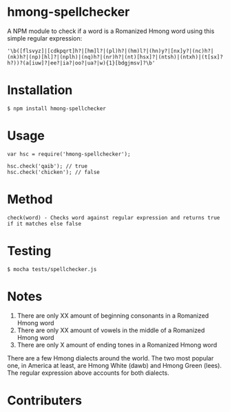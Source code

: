# hmong-spellchecker
A NPM module to check if a word is a Romanized Hmong word using this simple regular expression:
```
'\b([flsvyz]|[cdkpqrt]h?|[hm]l?|(pl)h?|(hm)l?|(hn)y?|[nx]y?|(nc)h?|(nk)h?|(np)[hl]?|(nplh)|(nq)h?|(nr)h?|(nt)[hsx]?|(ntsh)|(ntxh)|(t[sx]?h?))?(a[iuw]?|ee?|ia?|oo?|ua?|w){1}[bdgjmsv]?\b'
``` 

# Installation
```
$ npm install hmong-spellchecker
```

# Usage
```
var hsc = require('hmong-spellchecker');

hsc.check('qaib'); // true
hsc.check('chicken'); // false
```

# Method
```
check(word) - Checks word against regular expression and returns true if it matches else false
```

# Testing
```
$ mocha tests/spellchecker.js
```

# Notes

1) There are only XX amount of beginning consonants in a Romanized Hmong word
2) There are only XX amount of vowels in the middle of a Romanized Hmong word
3) There are only X amount of ending tones in a Romanized Hmong word

There are a few Hmong dialects around the world. The two most popular one, in America at least, are Hmong White (dawb) and Hmong Green (lees). The regular expression above accounts for both dialects.

# Contributers
